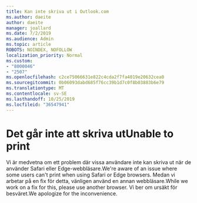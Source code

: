 ```yaml
---
title: Kan inte skriva ut i Outlook.com
ms.author: daeite
author: daeite
manager: joallard
ms.date: 7/2/2019
ms.audience: Admin
ms.topic: article
ROBOTS: NOINDEX, NOFOLLOW
localization_priority: Normal
ms.custom:
- "8000046"
- "2507"
ms.openlocfilehash: c2ce75066631e822c4cda2f7fa4019e20632cea0
ms.sourcegitcommit: 0b06093dabd685f76cc39b1d7c0f8b03883b6e79
ms.translationtype: MT
ms.contentlocale: sv-SE
ms.lasthandoff: 10/25/2019
ms.locfileid: "36547941"
---
```

# <a name="unable-to-print"></a><span data-ttu-id="ac2ec-102">Det går inte att skriva ut</span><span class="sxs-lookup"><span data-stu-id="ac2ec-102">Unable to print</span></span>

<span data-ttu-id="ac2ec-103">Vi är medvetna om ett problem där vissa användare inte kan skriva ut när de använder Safari eller Edge-webbläsare.</span><span class="sxs-lookup"><span data-stu-id="ac2ec-103">We're aware of an issue where some users can't print when using Safari or Edge browsers.</span></span> <span data-ttu-id="ac2ec-104">Medan vi arbetar på en fix för detta, vänligen använd en annan webbläsare.</span><span class="sxs-lookup"><span data-stu-id="ac2ec-104">While we work on a fix for this, please use another browser.</span></span> <span data-ttu-id="ac2ec-105">Vi ber om ursäkt för besväret.</span><span class="sxs-lookup"><span data-stu-id="ac2ec-105">We apologize for the inconvenience.</span></span>